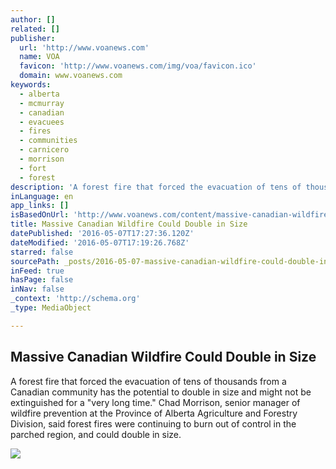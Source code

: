 ```yaml
---
author: []
related: []
publisher:
  url: 'http://www.voanews.com'
  name: VOA
  favicon: 'http://www.voanews.com/img/voa/favicon.ico'
  domain: www.voanews.com
keywords:
  - alberta
  - mcmurray
  - canadian
  - evacuees
  - fires
  - communities
  - carnicero
  - morrison
  - fort
  - forest
description: 'A forest fire that forced the evacuation of tens of thousands from a Canadian community has the potential to double in size and might not be extinguished for a "very long time." Chad Morrison, senior manager of wildfire prevention at the Province of Alberta Agriculture and Forestry Division, said forest fires were continuing to burn out of control in the parched region, and could double in size.'
inLanguage: en
app_links: []
isBasedOnUrl: 'http://www.voanews.com/content/massive-canadian-wildfire-could-double-in-size/3319788.html'
title: Massive Canadian Wildfire Could Double in Size
datePublished: '2016-05-07T17:27:36.120Z'
dateModified: '2016-05-07T17:19:26.768Z'
starred: false
sourcePath: _posts/2016-05-07-massive-canadian-wildfire-could-double-in-size.md
inFeed: true
hasPage: false
inNav: false
_context: 'http://schema.org'
_type: MediaObject

---
```

<article style=""><h1>Massive Canadian Wildfire Could Double in Size</h1><p>A forest fire that forced the evacuation of tens of thousands from a Canadian community has the potential to double in size and might not be extinguished for a "very long time." Chad Morrison, senior manager of wildfire prevention at the Province of Alberta Agriculture and Forestry Division, said forest fires were continuing to burn out of control in the parched region, and could double in size.</p><img src="http://gdb.voanews.com/168C75C2-3C3A-4C44-9256-B09F834D6C77_mw1024_mh1024_s.jpg" /></article>